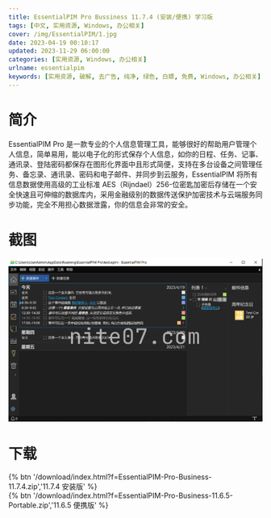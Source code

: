 ```yaml
---
title: EssentialPIM Pro Bussiness 11.7.4 (安装/便携) 学习版
tags: [中文, 实用资源, Windows, 办公相关]
cover: /img/EssentialPIM/1.jpg
date: 2023-04-19 00:10:17
updated: 2023-11-29 06:00:00
categories: [实用资源, Windows, 办公相关]
urlname: essentialpim
keywords: [实用资源, 破解, 去广告, 纯净, 绿色, 白嫖, 免费, Windows, 办公相关]
---
```


# 简介

EssentialPIM Pro 是一款专业的个人信息管理工具，能够很好的帮助用户管理个人信息，简单易用，能以电子化的形式保存个人信息，如你的日程、任务、记事、通讯录、登陆密码都保存在图形化界面中且形式简便，支持在多台设备之间管理任务、备忘录、通讯录、密码和电子邮件、并同步到云服务，EssentialPIM 将所有信息数据使用高级的工业标准 AES（Rijndael）256-位密匙加密后存储在一个安全快速且可伸缩的数据库内，采用金融级别的数据传送保护加密技术与云端服务同步功能，完全不用担心数据泄露，你的信息会非常的安全。

# 截图

![](/img/EssentialPIM/2.jpg)

# 下载

{% btn '/download/index.html?f=EssentialPIM-Pro-Business-11.7.4.zip','11.7.4 安装版' %}
<br>
{% btn '/download/index.html?f=EssentialPIM-Pro-Business-11.6.5-Portable.zip','11.6.5 便携版' %}
